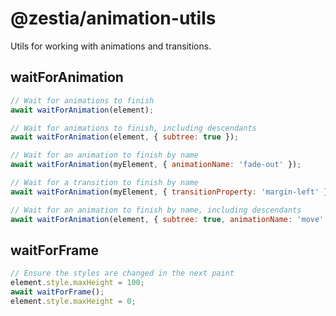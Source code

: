 # @zestia/animation-utils

Utils for working with animations and transitions.

## waitForAnimation

```javascript
// Wait for animations to finish
await waitForAnimation(element);

// Wait for animations to finish, including descendants
await waitForAnimation(element, { subtree: true });

// Wait for an animation to finish by name
await waitForAnimation(myElement, { animationName: 'fade-out' });

// Wait for a transition to finish by name
await waitForAnimation(myElement, { transitionProperty: 'margin-left' });

// Wait for an animation to finish by name, including descendants
await waitForAnimation(element, { subtree: true, animationName: 'move' });
```

## waitForFrame

```javascript
// Ensure the styles are changed in the next paint
element.style.maxHeight = 100;
await waitForFrame();
element.style.maxHeight = 0;
```
